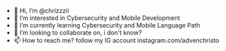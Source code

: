 - 👋 Hi, I’m @chrizzzii
- 👀 I’m interested in Cybersecurity and Mobile Development
- 🌱 I’m currently learning Cybersecurity and Mobile Language Path
- 💞️ I’m looking to collaborate on, i don't know?
- 📫 How to reach me? follow my IG account instagram.com/advenchristo

<!---
chrizzzii/chrizzzii is a ✨ special ✨ repository because its `README.md` (this file) appears on your GitHub profile.
You can click the Preview link to take a look at your changes.
--->
